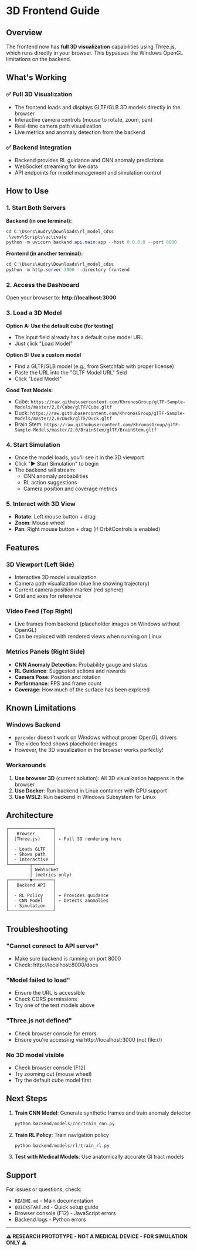 # 3D Frontend Guide

## Overview
The frontend now has **full 3D visualization** capabilities using Three.js, which runs directly in your browser. This bypasses the Windows OpenGL limitations on the backend.

## What's Working

### ✅ Full 3D Visualization
- The frontend loads and displays GLTF/GLB 3D models directly in the browser
- Interactive camera controls (mouse to rotate, zoom, pan)
- Real-time camera path visualization
- Live metrics and anomaly detection from the backend

### ✅ Backend Integration
- Backend provides RL guidance and CNN anomaly predictions
- WebSocket streaming for live data
- API endpoints for model management and simulation control

## How to Use

### 1. Start Both Servers

**Backend (in one terminal):**
```powershell
cd C:\Users\Audry\Downloads\rl_model_cdss
.\venv\Scripts\activate
python -m uvicorn backend.api.main:app --host 0.0.0.0 --port 8000
```

**Frontend (in another terminal):**
```powershell
cd C:\Users\Audry\Downloads\rl_model_cdss
python -m http.server 3000 --directory frontend
```

### 2. Access the Dashboard

Open your browser to: **http://localhost:3000**

### 3. Load a 3D Model

**Option A: Use the default cube (for testing)**
- The input field already has a default cube model URL
- Just click "Load Model"

**Option B: Use a custom model**
- Find a GLTF/GLB model (e.g., from Sketchfab with proper license)
- Paste the URL into the "GLTF Model URL" field
- Click "Load Model"

**Good Test Models:**
- Cube: `https://raw.githubusercontent.com/KhronosGroup/glTF-Sample-Models/master/2.0/Cube/glTF/Cube.gltf`
- Duck: `https://raw.githubusercontent.com/KhronosGroup/glTF-Sample-Models/master/2.0/Duck/glTF/Duck.gltf`
- Brain Stem: `https://raw.githubusercontent.com/KhronosGroup/glTF-Sample-Models/master/2.0/BrainStem/glTF/BrainStem.gltf`

### 4. Start Simulation

- Once the model loads, you'll see it in the 3D viewport
- Click "▶️ Start Simulation" to begin
- The backend will stream:
  - CNN anomaly probabilities
  - RL action suggestions
  - Camera position and coverage metrics

### 5. Interact with 3D View

- **Rotate**: Left mouse button + drag
- **Zoom**: Mouse wheel
- **Pan**: Right mouse button + drag (if OrbitControls is enabled)

## Features

### 3D Viewport (Left Side)
- Interactive 3D model visualization
- Camera path visualization (blue line showing trajectory)
- Current camera position marker (red sphere)
- Grid and axes for reference

### Video Feed (Top Right)
- Live frames from backend (placeholder images on Windows without OpenGL)
- Can be replaced with rendered views when running on Linux

### Metrics Panels (Right Side)
- **CNN Anomaly Detection**: Probability gauge and status
- **RL Guidance**: Suggested actions and rewards
- **Camera Pose**: Position and rotation
- **Performance**: FPS and frame count
- **Coverage**: How much of the surface has been explored

## Known Limitations

### Windows Backend
- `pyrender` doesn't work on Windows without proper OpenGL drivers
- The video feed shows placeholder images
- However, the 3D visualization in the browser works perfectly!

### Workarounds
1. **Use browser 3D** (current solution): All 3D visualization happens in the browser
2. **Use Docker**: Run backend in Linux container with GPU support
3. **Use WSL2**: Run backend in Windows Subsystem for Linux

## Architecture

```
┌─────────────────┐
│   Browser       │
│  (Three.js)     │ ← Full 3D rendering here
│                 │
│  - Loads GLTF   │
│  - Shows path   │
│  - Interactive  │
└────────┬────────┘
         │ WebSocket
         │ (metrics only)
┌────────▼────────┐
│   Backend API   │
│                 │
│  - RL Policy    │ ← Provides guidance
│  - CNN Model    │ ← Detects anomalies
│  - Simulation   │
└─────────────────┘
```

## Troubleshooting

### "Cannot connect to API server"
- Make sure backend is running on port 8000
- Check: http://localhost:8000/docs

### "Model failed to load"
- Ensure the URL is accessible
- Check CORS permissions
- Try one of the test models above

### "Three.js not defined"
- Check browser console for errors
- Ensure you're accessing via http://localhost:3000 (not file://)

### No 3D model visible
- Check browser console (F12)
- Try zooming out (mouse wheel)
- Try the default cube model first

## Next Steps

1. **Train CNN Model**: Generate synthetic frames and train anomaly detector
   ```powershell
   python backend/models/cnn/train_cnn.py
   ```

2. **Train RL Policy**: Train navigation policy
   ```powershell
   python backend/models/rl/train_rl.py
   ```

3. **Test with Medical Models**: Use anatomically accurate GI tract models

## Support

For issues or questions, check:
- `README.md` - Main documentation
- `QUICKSTART.md` - Quick setup guide
- Browser console (F12) - JavaScript errors
- Backend logs - Python errors

---

**⚠️ RESEARCH PROTOTYPE - NOT A MEDICAL DEVICE - FOR SIMULATION ONLY ⚠️**

